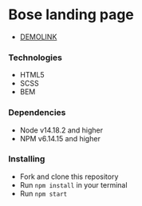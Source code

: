 # Bose landing page
- [DEMOLINK](https://krolich500grn.github.io/bose-landing/)

### Technologies
- HTML5
- SCSS
- BEM

### Dependencies
* Node v14.18.2 and higher
* NPM v6.14.15 and higher


### Installing
* Fork and clone this repository
* Run `npm install` in your terminal
* Run `npm start`
